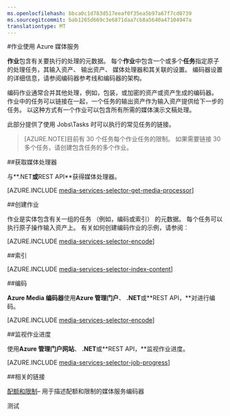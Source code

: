 ```yaml
---
ms.openlocfilehash: bbca0c1d783d517eeaf0f35ea5b97a67f7cd0739
ms.sourcegitcommit: bab1265d669c3e6871daa7cb8a5640a47104947a
translationtype: MT
---
```

<properties 
    pageTitle="作业使用 Azure 媒体服务" 
    description="本主题概述了如何管理管理 Azure 媒体服务工作。" 
    services="media-services" 
    documentationCenter="" 
    authors="juliako" 
    manager="dwrede" 
    editor=""/>

<tags 
    ms.service="media-services" 
    ms.workload="media" 
    ms.tgt_pltfrm="na" 
    ms.devlang="na" 
    ms.topic="article" 
    ms.date="08/11/2015" 
    ms.author="juliako"/>

#作业使用 Azure 媒体服务

**作业**包含有关要执行的处理的元数据。 每个**作业**中包含一个或多个**任务**指定原子的处理任务，其输入资产、 输出资产、 媒体处理器和其关联的设置。 编码器设置的详细信息，请参阅编码器参考线和编码器的架构。

编码作业通常合并其他处理，例如，包装，或加密的资产或资产生成的编码器。 作业中的任务可以链接在一起，一个任务的输出资产作为输入资产提供给下一步的任务。 以这种方式有一个作业可以包含所有所需的媒体演示文稿处理。

此部分提供了使用 Jobs\Tasks 时可以执行的常见任务的链接。

>[AZURE.NOTE]目前有 30 个任务每个作业任务的限制。 如果需要链接 30 多个任务，请创建包含任务的多个作业。


##获取媒体处理器

与**.NET**或**REST API**获得媒体处理器。

[AZURE.INCLUDE [media-services-selector-get-media-processor](../../includes/media-services-selector-get-media-processor.md)]

##创建作业 

作业是实体包含有关一组的任务 （例如，编码或索引） 的元数据。 每个任务可以执行原子操作输入资产上。 有关如何创建编码作业的示例，请参阅︰

[AZURE.INCLUDE [media-services-selector-encode](../../includes/media-services-selector-encode.md)]

##索引

[AZURE.INCLUDE [media-services-selector-index-content](../../includes/media-services-selector-index-content.md)]

##编码 

**Azure Media 编码器**使用**Azure 管理门户**、 **.NET**或**REST API，**对进行编码。
 
[AZURE.INCLUDE [media-services-selector-encode](../../includes/media-services-selector-encode.md)]

##监视作业进度

使用**Azure 管理门户网站**、 **.NET**或**REST API，**监视作业进度。

[AZURE.INCLUDE [media-services-selector-job-progress](../../includes/media-services-selector-job-progress.md)]

##相关的链接

[配额和限制](media-services-quotas-and-limitations.md)– 用于描述配额和限制的媒体服务编码器
 
测试
